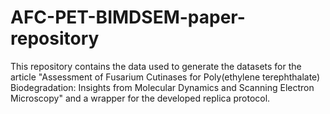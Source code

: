 # AFC-PET-BIMDSEM-paper-repository
This repository contains the data used to generate the datasets for the article "Assessment of Fusarium Cutinases for Poly(ethylene terephthalate) Biodegradation: Insights from Molecular Dynamics and Scanning Electron Microscopy" and a wrapper for the developed replica protocol.
